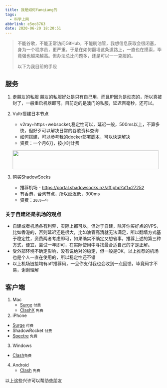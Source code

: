 ```yaml
---
title: 我是如何fanqiang的
tags:
  - 科学上网
abbrlink: e5ec8763
date: 2020-06-20 18:20:51
---
```


> 不能谷歌，不能正常访问GitHub，不能刷油管，我想信息获取会很闭塞，身为一个程序员，更严重。于是在如何翻墙这条道路上，一直也在摸索，毕竟强也越来越高。但办法总比问题多，还是可以一一克服的。
> 
> 以下为我目前的手段


## 服务
1. 走朋友的私服
	朋友的私服好处是只有自己用，而且IP因为是动态的，所以真被封了，一般重启机器即可。目前走的是澳门的私服，延迟百毫秒，还可以。
	
2. Vultr搭建日本节点
	
	- v2ray+https+websocket,稳定性可以，延迟一般，500ms以上，不算多快，但好歹可以解决日常的谷歌资料查询
	- 如何搭建，可以参考我的docker部署[脚本](https://github.com/alanhg/v2ray-docker)，可以快速解决
	- 资费：一个月6刀，按小时计费

	<a href="https://www.vultr.com/?ref=8363373"><img src="https://www.vultr.com/media/banners/banner_468x60.png" width="468" height="60"></a>

3. 购买ShadowSocks
   
   - 推荐机场 - https://portal.shadowsocks.nz/aff.php?aff=27252
   - 有香港，台湾节点，所以延迟低，300ms
   - 资费：`20刀一年`
     
### 关于自建还是机场的观点

 - 自建或者机场各有利弊，实际上都可以，但对于自建，除非你买好点的VPS，比如香港的，否则延迟还是很大，比如油管高清就无法满足，所以翻墙方式基于稳定性，资费两者考虑即可，如果确实不确定又想省事，推荐上述的第三种方式，便宜，尝试一年即可，在实际使用中寻找最合适自己的才是正解。
 - 受外部环境不确定影响，没有说绝对的稳定，但一般是OK，以上推荐的机场也是个人一直在使用的，所以稳定性还不错
 - 以上机场链接均有aff推荐码，一旦你支付我也会收到一点回馈，毕竟码字不易，谢谢理解

##  客户端

1. Mac
   - [Surge](https://nssurge.com/) `付费`
   - [ClashX](https://github.com/yichengchen/clashX/releases) `免费`
2. iPhone
  - [Surge](https://nssurge.com/) `付费`
  - ShadowRocket `付费`
  - [Spectre](https://apps.apple.com/app/spectre-vpn/id1508712998) `免费`
3. Windows
  - [Clash](https://github.com/Fndroid/clash_for_windows_pkg/releases)`免费`

4. Android
   	- [Clash](https://github.com/Kr328/ClashForAndroid/releases) `免费`

以上这些兴许可以帮助些朋友 	

